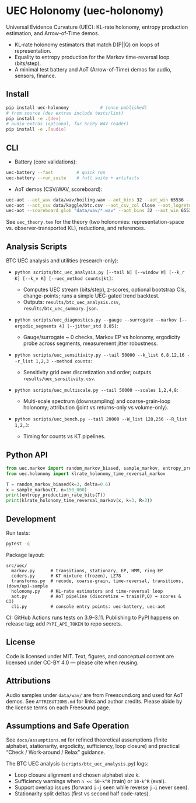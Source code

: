 # UEC Holonomy (uec-holonomy)

Universal Evidence Curvature (UEC): KL-rate holonomy, entropy production estimation, and Arrow-of-Time demos.

- KL-rate holonomy estimators that match D(P||Q) on loops of representation.
- Equality to entropy production for the Markov time-reversal loop (bits/step).
- A minimal test battery and AoT (Arrow-of-Time) demos for audio, sensors, finance.

## Install

```bash
pip install uec-holonomy            # (once published)
# from source (dev extras include tests/lint)
pip install -e .[dev]
# audio extras (optional, for SciPy WAV reader)
pip install -e .[audio]
```

## CLI

- Battery (core validations):

```bash
uec-battery --fast         # quick run
uec-battery --run_suite    # full suite + artifacts
```

- AoT demos (CSV/WAV, scoreboard):

```bash
uec-aot --aot_wav data/wav/boiling.wav --aot_bins 32 --aot_win 65536 --aot_stride 32768 --order 5 --aot_diff
uec-aot --aot_csv data/kaggle/btc.csv --aot_csv_col Close --aot_logreturn --aot_rate 1
uec-aot --scoreboard_glob "data/wav/*.wav" --aot_bins 32 --aot_win 65536 --aot_stride 32768 --order 5 --aot_diff
```

See `uec_theory.tex` for the theory (two holonomies: representation-space vs. observer-transported KL), reductions, and references.

## Analysis Scripts

BTC UEC analysis and utilities (research-only):

- `python scripts/btc_uec_analysis.py [--tail N] [--window W] [--k_r K] [--k_v K] [--uec_method counts|kt]`:
  - Computes UEC stream (bits/step), z-scores, optional bootstrap CIs, change-points; runs a simple UEC-gated trend backtest.
  - Outputs: `results/btc_uec_analysis.csv`, `results/btc_uec_summary.json`.

- `python scripts/uec_diagnostics.py --gauge --surrogate --markov [--ergodic_segments 4] [--jitter_std 0.05]`:
  - Gauge/surrogate ~ 0 checks, Markov EP vs holonomy, ergodicity probe across segments, measurement jitter robustness.

- `python scripts/uec_sensitivity.py --tail 50000 --k_list 6,8,12,16 --r_list 1,2,3 --method counts`:
  - Sensitivity grid over discretization and order; outputs `results/uec_sensitivity.csv`.

- `python scripts/uec_multiscale.py --tail 50000 --scales 1,2,4,8`:
  - Multi-scale spectrum (downsampling) and coarse-grain-loop holonomy; attribution (joint vs returns-only vs volume-only).

- `python scripts/uec_bench.py --tail 20000 --W_list 128,256 --R_list 1,2,3`:
  - Timing for counts vs KT pipelines.

## Python API

```python
from uec.markov import random_markov_biased, sample_markov, entropy_production_rate_bits
from uec.holonomy import klrate_holonomy_time_reversal_markov

T = random_markov_biased(k=3, delta=0.6)
x = sample_markov(T, n=150_000)
print(entropy_production_rate_bits(T))
print(klrate_holonomy_time_reversal_markov(x, k=3, R=3))
```

## Development

Run tests:

```bash
pytest -q
```

Package layout:

```
src/uec/
  markov.py      # transitions, stationary, EP, HMM, ring EP
  coders.py      # KT mixture (frozen), LZ78
  transforms.py  # recode, coarse-grain, time-reversal, transitions, (down/up)-sample
  holonomy.py    # KL-rate estimators and time-reversal loop
  aot.py         # AoT pipeline (discretize → train(P,Q) → scores & CI)
  cli.py         # console entry points: uec-battery, uec-aot
```

CI: GitHub Actions runs tests on 3.9–3.11. Publishing to PyPI happens on release tag; add `PYPI_API_TOKEN` to repo secrets.

## License

Code is licensed under MIT. Text, figures, and conceptual content are licensed under CC-BY 4.0 — please cite when reusing.

## Attributions

Audio samples under `data/wav/` are from Freesound.org and used for AoT demos. See `ATTRIBUTIONS.md` for links and author credits. Please abide by the license terms on each Freesound page.

## Assumptions and Safe Operation

See `docs/assumptions.md` for refined theoretical assumptions (finite alphabet, stationarity, ergodicity, sufficiency, loop closure) and practical “Check / Work‑around / Relax” guidance.

The BTC UEC analysis (`scripts/btc_uec_analysis.py`) logs:
- Loop closure alignment and chosen alphabet size `k`.
- Sufficiency warnings when `n << 50·k^R` (train) or `10·k^R` (eval).
- Support overlap issues (forward `i→j` seen while reverse `j→i` never seen).
- Stationarity split deltas (first vs second half code‑rates).
